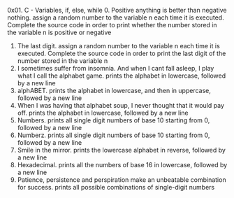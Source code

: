 0x01. C - Variables, if, else, while
0. Positive anything is better than negative nothing. assign a random number to the variable n each time it is executed. Complete the source code in order to print whether the number stored in the variable n is positive or negative
1. The last digit. assign a random number to the variable n each time it is executed. Complete the source code in order to print the last digit of the number stored in the variable n
2. I sometimes suffer from insomnia. And when I cant fall asleep, I play what I call the alphabet game. prints the alphabet in lowercase, followed by a new line
3. alphABET. prints the alphabet in lowercase, and then in uppercase, followed by a new line
4. When I was having that alphabet soup, I never thought that it would pay off. prints the alphabet in lowercase, followed by a new line
5. Numbers. prints all single digit numbers of base 10 starting from 0, followed by a new line
6. Numberz. prints all single digit numbers of base 10 starting from 0, followed by a new line
7. Smile in the mirror. prints the lowercase alphabet in reverse, followed by a new line
8. Hexadecimal. prints all the numbers of base 16 in lowercase, followed by a new line
9. Patience, persistence and perspiration make an unbeatable combination for success. prints all possible combinations of single-digit numbers
